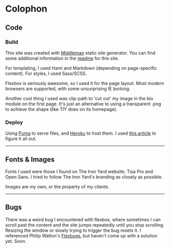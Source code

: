# Colophon

## Code

### Build
This site was created with [Middleman](http://middlemanapp.com) static site generator. You can find some additional information in the [readme](https://github.com/alejandraluaces/TIY_Application) for this site.

For templating, I used Haml and Markdown (depending on page-specific content). For styles, I used Sass/SCSS.

Flexbox is seriously awesome, so I used it for the page layout. Most modern browsers are supported, with some unsurprising IE borking.

Another cool thing I used was clip-path to 'cut out' my image in the bio module on the first page. It's just an alternative to using a transparent .png to achieve the shape (like TIY does on its homepage).

### Deploy
Using [Puma](http://puma.io/) to serve files, and [Heroku](http://www.heroku.com) to host them. I used [this article](http://jordanelver.co.uk/blog/2014/02/17/how-i-deployed-middleman-to-heroku/) to figure it all out.

---

## Fonts & Images

Fonts I used were those I found on The Iron Yard website; Tisa Pro and Open Sans. I tried to follow The Iron Yard's branding as closely as possible.

Images are my own, or the property of my clients.

---

## Bugs

There was a weird bug I encountered with flexbox, where sometimes I can scroll past the content and the site jumps repeatedly until you stop scrolling. Resizing the window or slowly trying to trigger the bug resets it. I referenced Philip Walton's [Flexbugs](https://github.com/philipwalton/flexbugs), but haven't come up with a solution yet. Soon.
